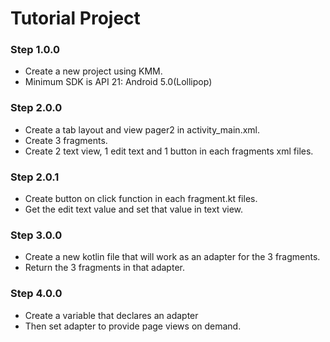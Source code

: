 # Tutorial Project

### Step 1.0.0
- Create a new project using KMM.
- Minimum SDK is API 21: Android 5.0(Lollipop)

### Step 2.0.0
- Create a tab layout and view pager2 in activity_main.xml.
- Create 3 fragments.
- Create 2 text view, 1 edit text and 1 button in each fragments xml files.

### Step 2.0.1
- Create button on click function in each fragment.kt files.
- Get the edit text value and set that value in text view.

### Step 3.0.0
- Create a new kotlin file that will work as an adapter for the 3 fragments.
- Return the 3 fragments in that adapter.

### Step 4.0.0
- Create a variable that declares an adapter
- Then set adapter to provide page views on demand.

